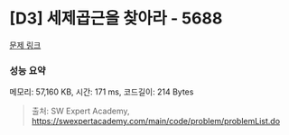 # [D3] 세제곱근을 찾아라 - 5688 

[문제 링크](https://swexpertacademy.com/main/code/problem/problemDetail.do?contestProbId=AWXVyCaKugQDFAUo) 

### 성능 요약

메모리: 57,160 KB, 시간: 171 ms, 코드길이: 214 Bytes



> 출처: SW Expert Academy, https://swexpertacademy.com/main/code/problem/problemList.do